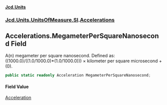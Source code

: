#### [Jcd.Units](index.md 'index')
### [Jcd.Units.UnitsOfMeasure.SI](Jcd.Units.UnitsOfMeasure.SI.md 'Jcd.Units.UnitsOfMeasure.SI').[Accelerations](Accelerations.md 'Jcd.Units.UnitsOfMeasure.SI.Accelerations')

## Accelerations.MegameterPerSquareNanosecond Field

A(n) megameter per square nanosecond. Defined as: ((1000.0)/((1.0/1000.0)*(1.0/1000.0))) × kilometer per square microsecond + (0).

```csharp
public static readonly Acceleration MegameterPerSquareNanosecond;
```

#### Field Value
[Acceleration](Acceleration.md 'Jcd.Units.UnitTypes.Acceleration')